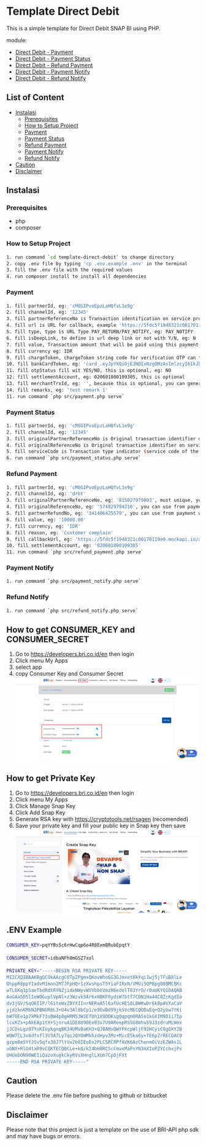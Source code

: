 # Template Direct Debit

This is a simple template for Direct Debit SNAP BI using PHP.

module:
- [Direct Debit - Payment](https://developers.bri.co.id/en/snap-bi/apidocs-direct-debit-snap-bi)
- [Direct Debit - Payment Status](https://developers.bri.co.id/en/snap-bi/apidocs-direct-debit-snap-bi)
- [Direct Debit - Refund Payment](https://developers.bri.co.id/en/snap-bi/apidocs-direct-debit-snap-bi)
- [Direct Debit - Payment Notify](https://developers.bri.co.id/en/snap-bi/apidocs-direct-debit-snap-bi)
- [Direct Debit - Refund Notify](https://developers.bri.co.id/en/snap-bi/apidocs-direct-debit-snap-bi)

## List of Content
- [Instalasi](#instalasi)
  - [Prerequisites](#prerequisites)
  - [How to Setup Project](#how-to-setup-project)
  - [Payment](#payment)
  - [Payment Status](#payment-status)
  - [Refund Payment](#refund-payment)
  - [Payment Notify](#payment-notify)
  - [Refund Notify](#refund-notify)
- [Caution](#caution)
- [Disclaimer](#disclaimer)

## Instalasi

### Prerequisites
- php
- composer

### How to Setup Project

```bash
1. run command `cd template-direct-debit` to change directory
2. copy .env file by typing 'cp .env.example .env' in the terminal
3. fill the .env file with the required values
4. run composer install to install all dependencies
```

### Payment
```bash
1. fill partnerId, eg: 'cM8GIPvoEpzLaHQfvL1e9g'
2. fill channelId, eg: '12345'
3. fill partnerReferenceNo is Transaction identification on service provider system (must unique) example '426306015178', you can generate with (new GenerateRandomString())->generate(10)
4. fill url is URL for callback, example 'https://5fdc5f1948321c00170119e0.mockapi.io/api/v1/simulation/simulation'
5. fill type, type is URL Type PAY_RETURN/PAY_NOTIFY, eg: PAY_NOTIFY
6. fill isDeepLink, to define is url deep link or not with Y/N, eg: N
7. fill value, Transaction amount that will be paid using this payment method If it’s IDR then value. includes 2 decimal digits. e.g. IDR 10.000,- will be placed with '100000.00'
8. fill currency eg: IDR
9. fill chargeToken, chargeToken string code for verification OTP can filled by 'null'
10. fill bankCardToken, eg: 'card_.eyJpYXQiOjE3NDIxNzg0MzAsImlzcyI6IkJhbmsgQlJJIC0gRENFIiwianRpIjoiZDQ2ZGE4NzItNGMzYS00YmY5LWE2YmYtODdkMjc1NmU2ZWNjIiwicGFydG5lcklkIjoi77-9Iiwic2VydmljZU5hbWUiOiJERF9FWFRFUk5BTF9TRVJWSUNFIn0.gE2DDGZQXYd8IuPvMUiHK5yLvbkkSTAgZMtO2wBeiCF6uUGenX8qp_Csy_ov8UqHvE7zS_I0KCitbs1GS9afd2pIlQ-vxIJ1uCkBe68ledpr2M7rs-ptW6JwKD5pSzocCwOtqGPguDYIbpx6etel-OTQU8NEzmXiePYJDFL5o6phmtu1nIXVfim-zRFyu9uanzL_653GCuifJvQQDb7NSxr4vOeQZ4m8MyXxyxqnWxTLXc_Nkqgdv76JhcDSJK62YMxgTX0Y-kfra01-PcH15gXZDYC8bxqTCX7WGJExf6XWy9VX8MfFZB8-bGRgPqjVWe_VW1ZOO9cPySbBhX9aDA'
11. fill otpStatus fill wit YES/NO, this is optional, eg: NO
12. fill settlementAccount, eg: 020601000109305, this is optional
13. fill merchantTrxId, eg: '', because this is optional, you can generate with (new GenerateRandomString())->generate(10)
14. fill remarks, eg: 'test remark 1'
11. run command `php src/payment.php serve`
```

### Payment Status
```bash
1. fill partnerId, eg: 'cM8GIPvoEpzLaHQfvL1e9g'
2. fill channelId, eg: '12345'
3. fill originalPartnerReferenceNo is Original transaction identifier on service consumer system, eg: '3356335223'
4. fill originalReferenceNo is Original transaction identifier on service provider system, eg: ''
5. fill serviceCode is Transaction type indicator (service code of the original transaction request), eg: '54'
6. run command `php src/payment_status.php serve`
```

### Refund Payment
```bash
1. fill partnerId, eg: 'cM8GIPvoEpzLaHQfvL1e9g'
2. fill channelId, eg: 'drbt'
3. fill originalPartnerReferenceNo, eg: '815027979003', must unique, you can use from payment with trim(file_get_contents('partnerReferenceNo.txt'))
4. fill originalReferenceNo, eg: '574929794216', you can use from payment with trim(file_get_contents('referenceNo.txt'));
5. fill partnerRefundNo, eg: '341406425579', you can use from payment with trim(file_get_contents('partnerReferenceNo.txt'));
6. fill value, eg: '10000.00'
7. fill currency, eg: 'IDR'
8. fill reason, eg: 'Customer complain'
9. fill callbackUrl, eg: 'https://5fdc5f1948321c00170119e0.mockapi.io/api/v1/simulation/simulation'
10. fill settlementAccount, eg: '020601000109305'
11. run command `php src/refund_payment.php serve`
```

### Payment Notify
```bash
1. run command `php src/payment_notify.php serve`
```

### Refund Notify
```bash
1. run command `php src/refund_notify.php serve`
```

## How to get CONSUMER_KEY and CONSUMER_SECRET
1. Go to https://developers.bri.co.id/en then login
2. Click menu  My Apps
3. select app
4. copy Consumer Key and Consumer Secret
![alt text](assets/image.png)

## How to get Private Key
1. Go to https://developers.bri.co.id/en then login
2. Click menu  My Apps
3. Click Manage Snap Key
4. Click Add Snap Key
5. Generate RSA key with https://cryptotools.net/rsagen (recomended)
6. Save your private key and fill your public key in Snap key then save
![alt text](assets/image-1.png)

## .ENV Example
```bash
CONSUMER_KEY=pqYYBsSc6rHwCqp6o4R8ExmBRubEpqtY 

CONSUMER_SECRET=idbaNFh0mGSZ7xol 

PRIVATE_KEY="-----BEGIN RSA PRIVATE KEY-----
MIICXQIBAAKBgQCOkAAcgCOTpZPgmxQKovWho6G3GJmxet6kYqi1wj5jTFuB8lLe
QhppR8ppYIxdvM1mnn2MTJFpHQr1zXwshpsT5YiaFIRxN/VMUi5QPBpgO8BMCBKc
wTL6Kq1pSaeTbdRdtRYNZjidxNWyvWVVbbbVmzH6edelT03YrO/r0aUKYQIDAQAB
AoGAa5D5lIeW0GuplVpNl+z3Wzvk5Ar6xHBKF0ydsW7btf7CON1Ha44C8ZcKgdIo
dv3jGV/SqQ6I1P/l6iteWxZBYXIInrNERaA5l6afUcHES8LBWKwDr6kBpAVXaCaV
yjdzknKMbN2PBNURbL3+O4v3Al8bCp1/e9EwBd99jkSYcMECQQDaEq+Q2ybw7tKi
bW7OEe1p7kMkF73sBW4p8gHRM53WJEfDh1X9DDKsgQqpqm0RASo1kGXIM9D1i7Ip
lcxKZs+pAkEAp1tX+SjnruA1DE8U9OEe83x7U9AReepRS5G8mhv59J3zdruMLWex
jJCDvLgz07YuKIoykgnqBK34UMvBaKH3+QJBAMxQWYFkcpWljF92HCyiC0gGXY2B
WQW7CL3v6dfxfl3V3A7Ly7qsJQYOWMkhzdHyv3Mz+MicE5ka6y+fE6pZrRECQACO
gzpm8m5YfJSv5qfx38J7lYVv2b8IEoEn2PLCSRCRPfAVK6AzChonmOiVzEZWAs1L
uGNX+RlO4taR9vC8KTECQQCLe+kQ/k24bH8RC5cCmvxMaPnYN3mXIoPZYCchxjPv
UHUebON90WEIiQazoXugkCkyRVsXHnglLXUm7CpDjFXt 
-----END RSA PRIVATE KEY-----"
```

## Caution

Please delete the .env file before pushing to github or bitbucket

## Disclaimer

Please note that this project is just a template on the use of BRI-API php sdk and may have bugs or errors.
